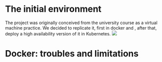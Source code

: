 # The initial environment
The project was originally conceived from the university course as a virtual machine practice. We decided to replicate it, first in docker and , after that, deploy a high availability version of it in Kubernetes.
<img src="https://github.com/pabloi09/kubernetes-scalable-web-app/blob/master/images/environment.png?raw=true"/>

# Docker: troubles and limitations
